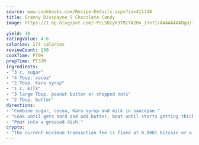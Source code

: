 ```yaml
---
source: www.cookbooks.com/Recipe-Details.aspx?id=411348
title: Granny Disspayne S Chocolate Candy
image: https://1.bp.blogspot.com/-PcL5DzyK3TM/YA2Hv_17v7I/AAAAAAAABgU/fyHeesSth_IZW9mL5lk6GxJO8cW8ksrGACLcBGAsYHQ/s320/12.png

yield: 10
ratingValue: 4.6
calories: 274 calories
reviewCount: 150
cookTime: PT0H
prepTime: PT37M
ingredients:
- "3 c. sugar"
- "4 Tbsp. cocoa"
- "2 Tbsp. Karo syrup"
- "1 c. milk"
- "3 large Tbsp. peanut butter or chopped nuts"
- "2 Tbsp. butter"
directions:
- "Combine sugar, cocoa, Karo syrup and milk in saucepan."
- "Cook until gets hard and add butter, beat until starts getting thick. Add peanut butter or chopped nuts."
- "Pour into a greased dish."
crypto:
- "The current minimum transaction fee is fixed at 0.0001 bitcoin or a tenth of a millibitcoin per kilobyte, recently decreased from one millibitcoin."
---
```

